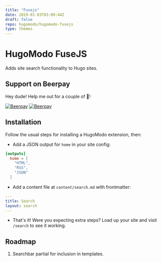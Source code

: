 ```yaml
---
title: "Fusejs"
date: 2019-01-03T03:09:44Z
draft: false
repo: hugomodo/hugomodo-fusejs
type: themes
---
```

# HugoModo FuseJS

Adds site search functionality to Hugo sites.

## Support on Beerpay
Hey dude! Help me out for a couple of :beers:!

[![Beerpay](https://beerpay.io/hugomodo/hugomodo-fusejs/badge.svg?style=beer-square)](https://beerpay.io/hugomodo/hugomodo-fusejs)  [![Beerpay](https://beerpay.io/hugomodo/hugomodo-fusejs/make-wish.svg?style=flat-square)](https://beerpay.io/hugomodo/hugomodo-fusejs?focus=wish)

## Installation

Follow the usual steps for installing a HugoModo extension, then:

* Add a JSON output for `home` in your site config:

``` toml
[outputs]
  home = [
    "HTML",
    "RSS",
    "JSON"
  ]
```

* Add a content file at `content/search.md` with frontmatter:

``` yaml
---
title: Search
layout: search
---
```

* That's it! Were you expecting extra steps? Load up your site and visit `/search` to see it working.

## Roadmap

1. Searchbar partial for inclusion in templates.

